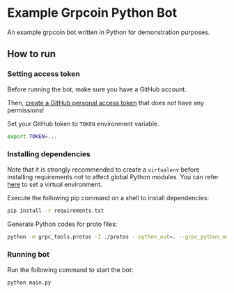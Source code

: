 # Example Grpcoin Python Bot

An example grpcoin bot written in Python for demonstration purposes. 








## How to run

### Setting access token
Before running the bot, make sure you have a GitHub account.

Then, [create a GitHub personal access token](https://docs.github.com/en/github/authenticating-to-github/keeping-your-account-and-data-secure/creating-a-personal-access-token#creating-a-token) 
that does not have any permissions!

Set your GitHub token to `TOKEN` environment variable.

```sh
export TOKEN=...
```

### Installing dependencies

Note that it is strongly recommended to create a `virtualenv` before installing
requirements not to affect global Python modules. You can refer 
[here](https://docs.python-guide.org/dev/virtualenvs/#lower-level-virtualenv)
to set a virtual environment. 

Execute the following pip command on a shell to install dependencies: 

```sh
pip install -r requirements.txt
```

Generate Python codes for proto files:

```sh
python -m grpc_tools.protoc -I ./protos --python_out=. --grpc_python_out=. ./protos/grpcoin.proto
```

### Running bot

Run the following command to start the bot: 

```sh
python main.py
```
